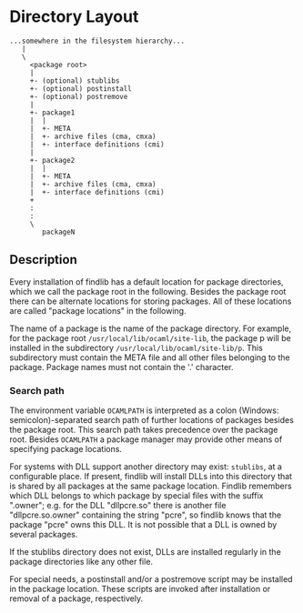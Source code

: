 # Directory Layout

```
...somewhere in the filesystem hierarchy...
   |
   \ 
     <package root>
     |
     +- (optional) stublibs
     +- (optional) postinstall
     +- (optional) postremove
     |
     +- package1
     |  |
     |  +- META
     |  +- archive files (cma, cmxa)
     |  +- interface definitions (cmi)
     |
     +- package2
     |  |
     |  +- META
     |  +- archive files (cma, cmxa)
     |  +- interface definitions (cmi)
     +
     :
     :
     \
        packageN
```

## Description

Every installation of findlib has a default location for package
directories, which we call the package root in the following.
Besides the package root there can be alternate locations for
storing packages. All of these locations are called "package
locations" in the following.

The name of a package is the name of the package directory. For
example, for the package root `/usr/local/lib/ocaml/site-lib`, the
package p will be installed in the subdirectory
`/usr/local/lib/ocaml/site-lib/p`. This subdirectory
must contain the META file and all other files belonging to the package.
Package names must not contain the '.' character.

### Search path

The environment variable `OCAMLPATH` is interpreted as a colon
(Windows: semicolon)-separated search path of further locations
of packages besides the package root. This search path takes
precedence over the package root. Besides `OCAMLPATH` a package
manager may provide other means of specifying package locations.

For systems with DLL support another directory may exist: `stublibs`,
at a configurable place.
If present, findlib will install DLLs into this directory that is
shared by all packages at the same package location. Findlib remembers
which DLL belongs to which package by special files with the suffix
".owner"; e.g. for the DLL "dllpcre.so" there is another file
"dllpcre.so.owner" containing the string "pcre", so findlib knows
that the package "pcre" owns this DLL. It is not possible that a DLL
is owned by several packages.

If the stublibs directory does not exist, DLLs are installed regularly
in the package directories like any other file.

For special needs, a postinstall and/or a postremove script may be
installed in the package location. These scripts are invoked after
installation or removal of a package, respectively.
